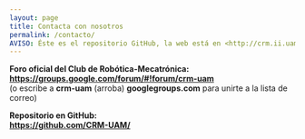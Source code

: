 ```yaml
---
layout: page
title: Contacta con nosotros
permalink: /contacto/
AVISO: Éste es el repositorio GitHub, la web está en <http://crm.ii.uam.es/>
---
```



**Foro oficial del Club de Robótica-Mecatrónica:**  
**<https://groups.google.com/forum/#!forum/crm-uam>**  
(o escribe a **crm-uam** (arroba) **googlegroups.com** para unirte a la lista de correo)  

**Repositorio en GitHub:**  
**<https://github.com/CRM-UAM/>**  


